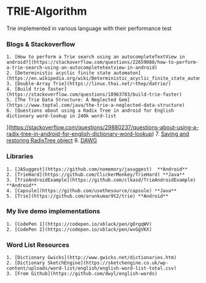 # TRIE-Algorithm
Trie implemented in various language with their performance test

### Blogs & Stackoverflow
    
    1. [How to perform a Trie search using an autocompleteTextView in android?](https://stackoverflow.com/questions/22659088/how-to-perform-a-trie-search-using-an-autocompletetextview-in-android)
    2. [Deterministic acyclic finite state automaton](https://en.wikipedia.org/wiki/Deterministic_acyclic_finite_state_automaton)
    3. [Double-Array Trie](https://linux.thai.net/~thep/datrie/)
    4. [Build trie faster](https://stackoverflow.com/questions/18963783/build-trie-faster)
    5. [The Trie Data Structure: A Neglected Gem](https://www.toptal.com/java/the-trie-a-neglected-data-structure)
    6. [Questions about using a Radix Tree in android for English dictionary word-lookup in 240k word-list
](https://stackoverflow.com/questions/29880237/questions-about-using-a-radix-tree-in-android-for-english-dictionary-word-lookup)
    7. [Saving and restoring RadixTree object](https://codereview.stackexchange.com/questions/88143/saving-and-restoring-radixtree-object)
    8. [DAWG](https://www.strchr.com/dawg_predictive)

### Libraries 

    1. [JASuggest](https://github.com/nomemory/jasuggest)  **Android**
    2. [TrieHard](https://github.com/ClickerMonkey/TrieHard) **Java**
    3. [TrieAndroidExample](https://github.com/clkasd/TrieAndroidExample) **Android**
    4. [Capsule](https://github.com/usethesource/capsule) **Java**
    5. [Trie](https://github.com/arunkumar9t2/trie) **Android**

### My live demo implementations 
   
    1. [CodePen 1](https://codepen.io/xblack/pen/gOrgqWV)
    2. [CodePen 2](https://codepen.io/xblack/pen/wvGgVKX)


### Word List Resources

    1. [Dictionary Gwicks](http://www.gwicks.net/dictionaries.htm) 
    2. [Dictionary SketchEngine](https://sketchengine.co.uk/wp-content/uploads/word-list/english/english-word-list-total.csv)
    3. [From Github](https://github.com/dwyl/english-words)